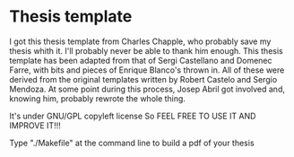 Thesis template
===============

I got this thesis template from Charles Chapple, who probably save my thesis whith it.
I'll probably never be able to thank him enough.
This thesis template has been adapted from that of Sergi Castellano and Domenec Farre,
with bits and pieces of Enrique Blanco's thrown in.
All of these were derived from the original templates written by Robert Castelo and Sergio Mendoza.
At some point during this process, Josep Abril got involved and, knowing him, probably rewrote the whole thing.

It's under GNU/GPL copyleft license
So FEEL FREE TO USE IT AND IMPROVE IT!!!

Type "./Makefile" at the command line to build a pdf of your thesis
